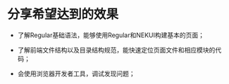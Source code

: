 # 分享希望达到的效果

* 了解Regular基础语法，能够使用Regular和NEKUI构建基本的页面；

* 了解前端文件结构以及目录结构规范，能快速定位页面文件和相应模块的代码；

* 会使用浏览器开发者工具，调试发现问题；



